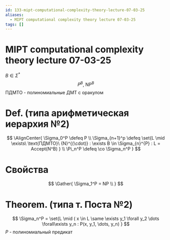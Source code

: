 ```yaml
---
id: 133-mipt-computational-complexity-theory-lecture-07-03-25
aliases:
  - MIPT computational complexity theory lecture 07-03-25
tags: []
---
```


# MIPT computational complexity theory lecture 07-03-25
$B \in \Sigma^*$
$$
P^B,\ \text{NP}^B
$$
ПДМТО - полиномиальные ДМТ с оракулом

# Def. (типа арифметическая иерархия №2)

$$
\AlignCenter{
\Sigma_0^P \defeq P \\
\Sigma_{n+1}^p \defeq \set{L \mid \exists\ \text{ПДМТО}\ {N}^{(\cdot)} : 
\exists B \in \Sigma_{n}^{P} : L = Accept(N^B)
} \\
\Pi_n^P \defeq \co \Sigma_n^P
}
$$

# Свойства

$$
\Gather{
\Sigma_1^P = NP \\
}
$$

# Theorem. (типа т. Поста №2)
$$
\Sigma_n^P = \set{L \mid (
x \in L \same 
\exists y_1 \forall y_2 \dots \forall\exists y_n : P(x, y_1, \dots, y_n)
}
$$
$P$ - полиномиальный предикат
